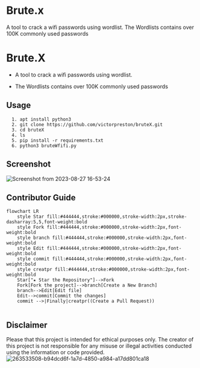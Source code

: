 # Brute.x
A tool to crack a wifi passwords using wordlist.  The Wordlists contains over 100K commonly used passwords
<h1>
Brute.X
</h1>
<p>
  
-  A tool to crack a wifi passwords using wordlist. 
  
-  The Wordlists contains over 100K commonly used passwords
</p>

## Usage
```
  1. apt install python3
  2. git clone https://github.com/victorpreston/bruteX.git
  3. cd bruteX
  4. ls
  5. pip install -r requirements.txt
  6. python3 bruteWfifi.py
```
## Screenshot


![Screenshot from 2023-08-27 16-53-24](https://github.com/victorpreston/bruteX/assets/112781610/b94dcd6f-1a7d-4850-a984-a17dd801ca18)



## Contributor Guide

```mermaid
flowchart LR
    style Star fill:#444444,stroke:#000000,stroke-width:2px,stroke-dasharray:5,5,font-weight:bold
    style Fork fill:#444444,stroke:#000000,stroke-width:2px,font-weight:bold
    style branch fill:#444444,stroke:#000000,stroke-width:2px,font-weight:bold
    style Edit fill:#444444,stroke:#000000,stroke-width:2px,font-weight:bold
    style commit fill:#444444,stroke:#000000,stroke-width:2px,font-weight:bold
    style creatpr fill:#444444,stroke:#000000,stroke-width:2px,font-weight:bold
    Star["★ Star the Repository"]-->Fork
    Fork[Fork the project]-->branch[Create a New Branch]
    branch-->Edit[Edit file]
    Edit-->commit[Commit the changes]
    commit -->|Finally|creatpr((Create a Pull Request))
    
 ```

## Disclaimer

Please that this project is intended for ethical purposes only. The creator of this project is not responsible for any misuse or illegal activities conducted using the information or code provided.
![263533508-b94dcd6f-1a7d-4850-a984-a17dd801ca18](https://github.com/user-attachments/assets/198cefa4-d186-4fd7-b7ea-66914364162b)
